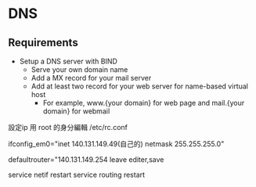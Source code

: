 # DNS
## Requirements
- Setup a DNS server with BIND
  - Serve your own domain name
  - Add a MX record for your mail server
  - Add at least two record for your web server for name-based virtual host
    - For example, www.{your domain} for web page and mail.{your domain} for webmail



設定ip 
用 root 的身分編輯 /etc/rc.conf 

ifconfig_em0="inet 140.131.149.49(自己的)  netmask 255.255.255.0"

defaultrouter="140.131.149.254
leave editer,save

service netif restart
service routing restart

